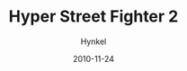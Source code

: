 ---
author: Hynkel
date: '2010-11-24'
id: 371
layout: character.njk
permalink: hyper-street-fighter-2.html
slug: Hyper_Street_Fighter_2
tags: character
title: Hyper Street Fighter 2
---